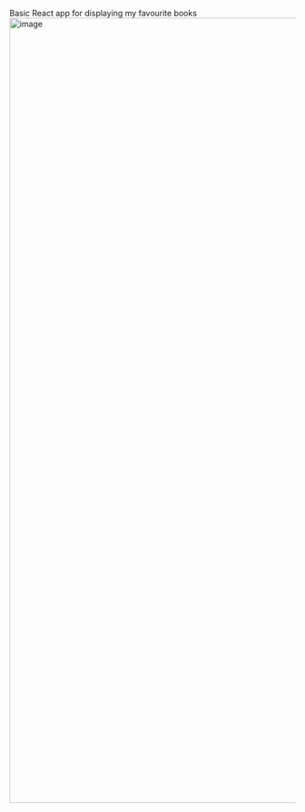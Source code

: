 Basic React app for displaying my favourite books
<img width="1383" alt="image" src="https://github.com/user-attachments/assets/e1932bbc-1b7a-4d08-9c57-e4c027d6edd3">
